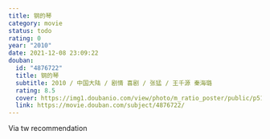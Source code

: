 ```yaml
---
title: 钢的琴
category: movie
status: todo
rating: 0
year: "2010"
date: 2021-12-08 23:09:22
douban:
  id: "4876722"
  title: 钢的琴
  subtitle: 2010 / 中国大陆 / 剧情 喜剧 / 张猛 / 王千源 秦海璐
  rating: 8.5
  cover: https://img1.doubanio.com/view/photo/m_ratio_poster/public/p511447359.jpg
  link: https://movie.douban.com/subject/4876722/
---
```


Via tw recommendation 